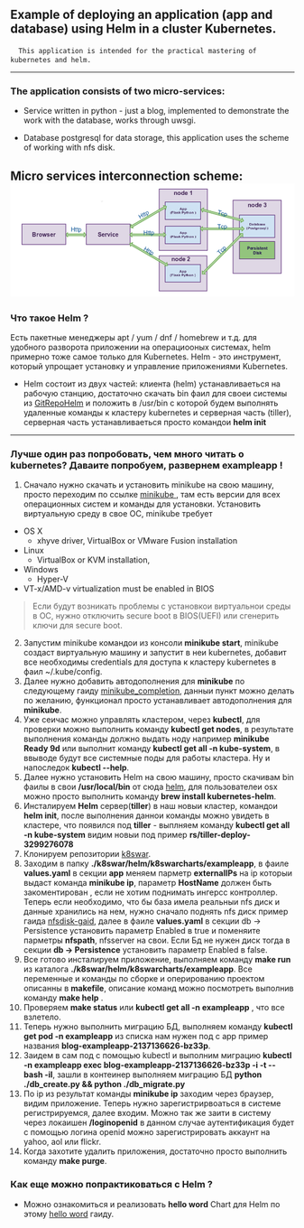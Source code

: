 ## Example of deploying an application (app and database) using Helm in a cluster Kubernetes.

      This application is intended for the practical mastering of kubernetes and helm.
  ---
### The application consists of two micro-services:

- Service written in python - just a blog, implemented to demonstrate the work with the database, works through uwsgi.

- Database postgresql for data storage, this application uses the scheme of working with nfs disk.

**Micro services interconnection scheme**:
<img src="https://github.com/JuggleClouds/Cloud-practice/raw/master/k8s-helm-exampleapp/shema micro service.png">
---

### Что такое Helm ?
Есть пакетные менеджеры apt / yum / dnf /  homebrew и т.д. для удобного разворота приложении на операциооных системах, helm примерно тоже самое только для Kubernetes. Helm - это инструмент, который упрощает установку и управление приложениями Kubernetes.

- Helm состоит из двух частей: клиента (helm) устанавливаеться на рабочую станцию, достаточно скачать bin фаил для своеи системы из [GitRepoHelm](https://github.com/kubernetes/helm) и положить в /usr/bin  с которой будем выполнять удаленные команды к кластеру kubernetes и серверная часть (tiller), серверная часть устанавливаеться просто командои **helm init**
---
### Лучше один раз попробовать, чем много читать о kubernetes? Даваите попробуем, развернем exampleapp !
1. Сначало нужно скачать и установить minikube на свою машину, просто переходим по ссылке  [minikube ](https://github.com/kubernetes/minikube/releases), там есть версии для всех операционных систем и команды для установки. Установить виртуальную среду в свое ОС, minikube требует
  * OS X
    - xhyve driver, VirtualBox or VMware Fusion installation
  * Linux
    - VirtualBox or KVM installation,
  * Windows
    - Hyper-V
  * VT-x/AMD-v virtualization must be enabled in BIOS

> Если будут возникать проблемы с установкои виртуальнои среды в ОС, нужно отключить secure boot в BIOS(UEFI) или сгенерить ключи для secure boot.

2. Запустим minikube командои из консоли **minikube start**, minikube создаст виртуальную машину и запустит в неи kubernetes, добавит все необходимы credentials для доступа к кластеру kubernetes в фаил ~/.kube/config.
3. Далее нужно добавить автодополнения для **minikube** по следующему гаиду [minikube_completion](https://github.com/kubernetes/minikube/blob/master/docs/minikube_completion.md), данныи пункт можно делать по желанию, функционал просто устанавливает автодополнения для **minikube**.
3. Уже сеичас можно управлять кластером, через **kubectl**, для проверки можно выполнить команду **kubectl get nodes**, в результате выполнения команды должно выдать ноду например **minikube   Ready     9d** или выполнит команду **kubectl get all -n kube-system**, в ввыводе будут все системные поды для работы кластера. Ну и напоследок **kubectl --help**.
5. Далее нужно установить Helm на свою машину, просто скачивам bin фаилы в свои **/usr/local/bin** от сюда [helm](https://github.com/kubernetes/helm), для пользователеи osx можно просто выполнить команду **brew install kubernetes-helm**.
6. Инсталируем **Helm** сервер(**tiller**) в наш новыи кластер, командои **helm init**, после выполнения даннои команды можно увидеть в кластере, что появился под **tiller** - выплняем команду **kubectl get all -n kube-system** видим новыи под пример **rs/tiller-deploy-3299276078**
7. Клонируем репозитории [k8swar](https://stash.wargaming.net/projects/CLANWARS/repos/k8swar/browse).
8. Заходим в папку **./k8swar/helm/k8swarcharts/exampleapp**, в фаиле **values.yaml** в секции **app** меняем парметр **externalIPs** на ip которыи выдаст команда **minikube ip**, параметр **HostName** должен быть закоментирован , если не хотим поднимать ингерсс контроллер. Теперь  если необходимо, что бы база имела реальныи nfs диск и данные хранились на нем,  нужно сначало поднять nfs диск пример гаида [nfsdisk-gaid](https://www.digitalocean.com/community/tutorials/how-to-set-up-an-nfs-mount-on-centos-6), далее в фаиле  **values.yaml**  в секции db -> Persistence установить параметр Enabled в true и поменяите парметры **nfspath**, nfsserver на свои. Если Бд не нужен диск тогда  в секции **db -> Persistence** установить параметр Enabled в false.
9. Все готово инсталируем приложение, выполняем команду **make run** из каталога **./k8swar/helm/k8swarcharts/exampleapp**. Все переменные и команды по сборке и оперированию проектом описанны в **makefile**, описание команд можно посмотреть выполнив команду **make help** .
10. Проверяем **make status** или **kubectl get all -n exampleapp** , что все взлетело.
11. Теперь нужно выполнить миграцию БД, выполняем команду **kubectl get pod -n exampleapp** из списка нам нужен под с app пример названия **blog-exampleapp-2137136626-bz33p**.
12. Заидем в сам под с помощью kubectl и выполним миграцию **kubectl -n exampleapp exec blog-exampleapp-2137136626-bz33p   -i -t -- bash -il**, зашли в контеинер выполняем миграцию БД **python ./db_create.py && python ./db_migrate.py**
13. По ip из результат команды **minikube ip** заходим через браузер, видим приложение. Теперь нужно зарегистрирвоаться в системе регистрируемся, далее входим. Можно так же заити в систему через локаишен **/loginopenid** в данном случае аутентификация будет с помощью логина openid можно зарегистрировать аккаунт на yahoo, aol или flickr.
14. Когда захотите удалить приложения, достаточно просто выполнить команду **make purge**.

### Как еще можно попрактиковаться с Helm ?

- Можно ознакомиться и реализовать **hello word** Chart для Helm по этому [hello word](https://hackernoon.com/the-missing-ci-cd-kubernetes-component-helm-package-manager-1fe002aac680#.ujhdretpb) гаиду.  
